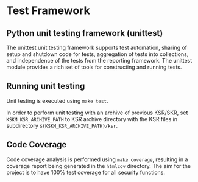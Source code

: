 # Test Framework

## Python unit testing framework (unittest)

The unittest unit testing framework supports test automation, sharing of setup and shutdown code for tests, aggregation of tests into collections, and independence of the tests from the reporting framework. The unittest module provides a rich set of tools for constructing and running tests.

## Running unit testing

Unit testing is executed using `make test`.

In order to perform unit testing with an archive of previous KSR/SKR, set `KSKM_KSR_ARCHIVE_PATH` to KSR archive directory with the KSR files in subdirectory `${KSKM_KSR_ARCHIVE_PATH}/ksr`.

## Code Coverage

Code coverage analysis is performed using `make coverage`, resulting in a coverage report being generated in the `htmlcov` directory. The aim for the project is to have 100% test coverage for all security functions.
